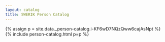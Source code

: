 ```yaml
---
layout: catalog
title: SWERIK Person Catalog
---
```

{% assign p = site.data._person-catalog.i-KF6wD7NQzQww6cajAsNpt %}
{% include person-catalog.html p=p %}

